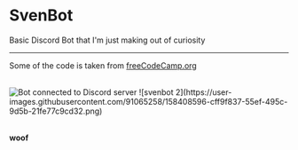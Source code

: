 # SvenBot
Basic Discord Bot that I'm just making out of curiosity
<hr>
<p>Some of the code is taken from <a href="https://www.youtube.com/watch?v=SPTfmiYiuok">freeCodeCamp.org</a></p>
<br> 
<img alt="Bot connected to Discord server" src="https://user-images.githubusercontent.com/91065258/158408755-e76e899a-313e-4cf1-95bd-34e7ed9efce7.png">
![svenbot 2](https://user-images.githubusercontent.com/91065258/158408596-cff9f837-55ef-495c-9d5b-21fe77c9cd32.png)

<p><br><b>woof</b></p>
